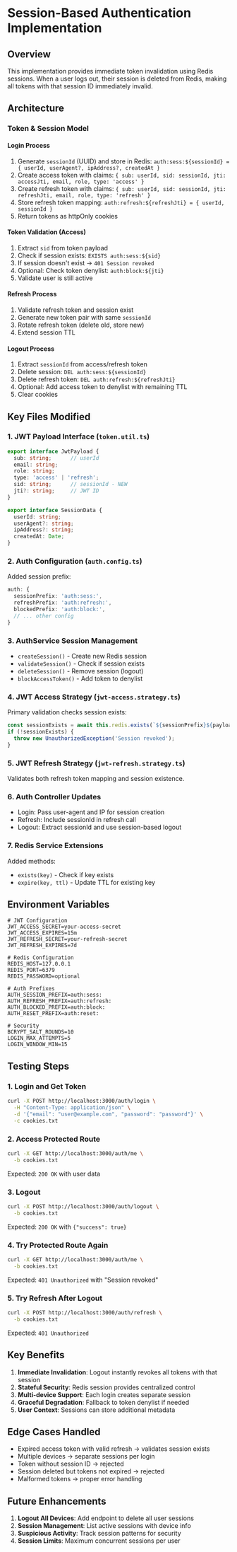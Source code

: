 # Session-Based Authentication Implementation

## Overview
This implementation provides immediate token invalidation using Redis sessions. When a user logs out, their session is deleted from Redis, making all tokens with that session ID immediately invalid.

## Architecture

### Token & Session Model

#### Login Process
1. Generate `sessionId` (UUID) and store in Redis: `auth:sess:${sessionId} = { userId, userAgent?, ipAddress?, createdAt }`
2. Create access token with claims: `{ sub: userId, sid: sessionId, jti: accessJti, email, role, type: 'access' }`
3. Create refresh token with claims: `{ sub: userId, sid: sessionId, jti: refreshJti, email, role, type: 'refresh' }`
4. Store refresh token mapping: `auth:refresh:${refreshJti} = { userId, sessionId }`
5. Return tokens as httpOnly cookies

#### Token Validation (Access)
1. Extract `sid` from token payload
2. Check if session exists: `EXISTS auth:sess:${sid}`
3. If session doesn't exist → `401 Session revoked`
4. Optional: Check token denylist: `auth:block:${jti}`
5. Validate user is still active

#### Refresh Process
1. Validate refresh token and session exist
2. Generate new token pair with same `sessionId`
3. Rotate refresh token (delete old, store new)
4. Extend session TTL

#### Logout Process
1. Extract `sessionId` from access/refresh token
2. Delete session: `DEL auth:sess:${sessionId}`
3. Delete refresh token: `DEL auth:refresh:${refreshJti}`
4. Optional: Add access token to denylist with remaining TTL
5. Clear cookies

## Key Files Modified

### 1. JWT Payload Interface (`token.util.ts`)
```typescript
export interface JwtPayload {
  sub: string;      // userId
  email: string;
  role: string;
  type: 'access' | 'refresh';
  sid: string;      // sessionId - NEW
  jti?: string;     // JWT ID
}

export interface SessionData {
  userId: string;
  userAgent?: string;
  ipAddress?: string;
  createdAt: Date;
}
```

### 2. Auth Configuration (`auth.config.ts`)
Added session prefix:
```typescript
auth: {
  sessionPrefix: 'auth:sess:',
  refreshPrefix: 'auth:refresh:',
  blockedPrefix: 'auth:block:',
  // ... other config
}
```

### 3. AuthService Session Management
- `createSession()` - Create new Redis session
- `validateSession()` - Check if session exists
- `deleteSession()` - Remove session (logout)
- `blockAccessToken()` - Add token to denylist

### 4. JWT Access Strategy (`jwt-access.strategy.ts`)
Primary validation checks session exists:
```typescript
const sessionExists = await this.redis.exists(`${sessionPrefix}${payload.sid}`);
if (!sessionExists) {
  throw new UnauthorizedException('Session revoked');
}
```

### 5. JWT Refresh Strategy (`jwt-refresh.strategy.ts`)
Validates both refresh token mapping and session existence.

### 6. Auth Controller Updates
- Login: Pass user-agent and IP for session creation
- Refresh: Include sessionId in refresh call
- Logout: Extract sessionId and use session-based logout

### 7. Redis Service Extensions
Added methods:
- `exists(key)` - Check if key exists
- `expire(key, ttl)` - Update TTL for existing key

## Environment Variables

```env
# JWT Configuration
JWT_ACCESS_SECRET=your-access-secret
JWT_ACCESS_EXPIRES=15m
JWT_REFRESH_SECRET=your-refresh-secret
JWT_REFRESH_EXPIRES=7d

# Redis Configuration
REDIS_HOST=127.0.0.1
REDIS_PORT=6379
REDIS_PASSWORD=optional

# Auth Prefixes
AUTH_SESSION_PREFIX=auth:sess:
AUTH_REFRESH_PREFIX=auth:refresh:
AUTH_BLOCKED_PREFIX=auth:block:
AUTH_RESET_PREFIX=auth:reset:

# Security
BCRYPT_SALT_ROUNDS=10
LOGIN_MAX_ATTEMPTS=5
LOGIN_WINDOW_MIN=15
```

## Testing Steps

### 1. Login and Get Token
```bash
curl -X POST http://localhost:3000/auth/login \
  -H "Content-Type: application/json" \
  -d '{"email": "user@example.com", "password": "password"}' \
  -c cookies.txt
```

### 2. Access Protected Route
```bash
curl -X GET http://localhost:3000/auth/me \
  -b cookies.txt
```
Expected: `200 OK` with user data

### 3. Logout
```bash
curl -X POST http://localhost:3000/auth/logout \
  -b cookies.txt
```
Expected: `200 OK` with `{"success": true}`

### 4. Try Protected Route Again
```bash
curl -X GET http://localhost:3000/auth/me \
  -b cookies.txt
```
Expected: `401 Unauthorized` with "Session revoked"

### 5. Try Refresh After Logout
```bash
curl -X POST http://localhost:3000/auth/refresh \
  -b cookies.txt
```
Expected: `401 Unauthorized`

## Key Benefits

1. **Immediate Invalidation**: Logout instantly revokes all tokens with that session
2. **Stateful Security**: Redis session provides centralized control
3. **Multi-device Support**: Each login creates separate session
4. **Graceful Degradation**: Fallback to token denylist if needed
5. **User Context**: Sessions can store additional metadata

## Edge Cases Handled

- Expired access token with valid refresh → validates session exists
- Multiple devices → separate sessions per login
- Token without session ID → rejected
- Session deleted but tokens not expired → rejected
- Malformed tokens → proper error handling

## Future Enhancements

1. **Logout All Devices**: Add endpoint to delete all user sessions
2. **Session Management**: List active sessions with device info
3. **Suspicious Activity**: Track session patterns for security
4. **Session Limits**: Maximum concurrent sessions per user
